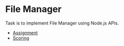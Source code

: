# File Manager

Task is to implement File Manager using Node.js APIs.

- [Assignment](https://github.com/AlreadyBored/nodejs-assignments/blob/main/assignments/file-manager/assignment.md)
- [Scoring](https://github.com/AlreadyBored/nodejs-assignments/blob/main/assignments/file-manager/score.md)
